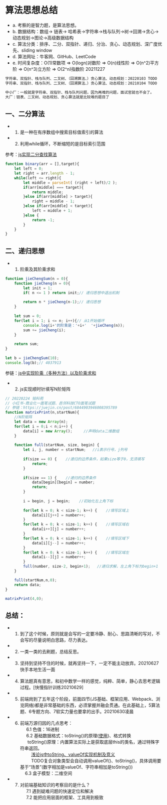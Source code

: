 # 算法思想总结
* a. 考察的是智力题，是算法思想。
* b. 数据结构：数组-> 链表-> 哈希表->字符串->栈与队列->树->回溯->贪心->动态规划->图论->高级数据结构
* c. 算法分类：排序、二分、双指针、递归、分治、贪心、动态规划、深广度优先、sliding window
* d. 算法网址：牛客网、GitHub、LeetCode
* e. 时间复杂度：O(1)常数项 => O(logn)对数阶 => O(n)线性阶 => O(n^2)平方阶 => O(n^3)立方阶 => O(2^n)指数阶 20211227

```js
字符串、双指针、栈与队列、二叉树、（回溯算法、）贪心算法、动态规划：20220103 TODO
字符串、双指针、栈与队列、二叉树、（回溯算法、）贪心算法、动态规划：20210104 TODO

中小厂：一般就是字符串、双指针、栈与队列问题，因为再难的问题，面试官就也不会了。
大厂：链表、二叉树、动态规划、贪心算法就是比较难的题目了
```

## 一、二分算法
* 1. 是一种在有序数组中搜索目标值索引的算法
* 2. 利用while循环，不断缩短的是目标索引范围

参考：[js实现二分查找算法](https://www.cnblogs.com/sqh17/p/9505887.html)

```js
function binary(arr = [],target){
    let left = 0;
    let right = arr.length - 1;
    while(left <= right){
        let middle = parseInt( (right + left)/2 );
        if(arr[middle] === target){
            return middle;
        }else if(arr[middle] > target){
            right = middle - 1;
        }else if(arr[middle] < target){
            left = middle + 1;
        }else {
            return -1;
        }
    }
}
```

## 二、递归思想
* 1. 阶乘及其阶乘求和
```js
function jieChengSum(n = 0){
    function jieCheng(n = 0){
        let init = 1;
        if( n <= 1 ) return init;// 递归思想中退出机制
 
        return n * jieCheng(n-1);// 递归思想
    }
 
    let sum = 0;
    for(let i = 1; i <= n; i++){// 从1开始循环
        console.log(i+'的阶乘是：'+i+'  '+jieCheng(n));
        sum += jieCheng(i);
    }
 
    return sum;
}
 
let b = jieChengSum(10);
console.log(b);// 4037913
```
参链：[js中实现阶乘（多种方法）以及阶乘求和](https://blog.csdn.net/weixin_44880730/article/details/108328099)

* 2. js实现顺时针填写N阶矩阵
```js
// 20220224 铭科苑
// 小红书-商业化一面笔试题、邑邻科技CTO面笔试题
// 参链：https://juejin.cn/post/6844903946008395789
function matrixPrint(n,startNum){
    //N阶矩阵
    let data = new Array(n);
    for(let i = 0;i < n;i++) {
        data[i] = new Array();     //声明data二维数组
    }
    
    function full(startNum, size, begin) {
        let i, j, number = startNum;   //i表示行号，j列号
        
        if(size == 0) {    //递归的边界条件，如果size等于0，无须填写
            return;
        }
        
        if(size == 1) {    //递归的边界条件
            data[begin][begin] = number;
            return;
        }
        
        i = begin, j = begin;    //初始化左上角下标
        
        for(let k = 0; k < size-1; k++) {    //填写区域上
            data[i][j++] = number++;
        }
        for(let k = 0; k < size-1; k++) {    //填写区域右
            data[i++][j] = number++;
        }
        for(let k = 0; k < size-1; k++) {    //填写区域下
            data[i][j--] = number++;
        }
        for(let k = 0; k < size-1; k++) {    //填写区域左
            data[i--][j] = number++;
        }
        full(number, size-2, begin+1);   //递归求解，左上角下标为begin+1
    }

    full(startNum,n,0);
    return data;
}

matrixPrint(4,0);
```

## 总结：  
* 1. 到了这个时候，原则就是会写的一定要冷静、耐心、思路清晰的写对，不会写的尽量说明白思路，尽力表达。    
* 2. 一类一类的去刷题，总结反思。  
* 3. 坚持到坚持不住的时候，就再坚持一下，一定不能主动放弃。20210627快手本地生活一面  
* 4. 算法题真有意思，和初中数学一样的感觉，纯粹、简单，静心去思考逻辑过程。[快慢指针训练20210629]  
* 5. 前端岗到了五年这个阶段，前面四节(JS基础、框架应用、Webpack、浏览网络)都是非常基础的东西，必须掌握并融会贯通。在此基础上，5算法题、6专题方向、7软实力量也要拿的出手。20210630凌晨  
* 6. 前端万源归因的几点思考：  
     6.1 色值：16进制  
     6.2 基础数据格式：toString()的原理([使用](https://blog.csdn.net/josavion/article/details/78843686))、格式转换  
         toString()原理：内置算法实际上是获取底层this的类名，通过特殊字符串返回。  
         [浅论js中toString、valueOf实现机制及意义](https://www.cnblogs.com/cqqfboy/p/14721224.html)  
         TODO复合对象类型会自动调用valueOf()、toString()，具体调用要基于“场景”(数字相加是valueOf、字符串相加是toString())  
     6.3 盒子模型：二维空间  
* 7. 对前端基础知识的考察目的是什么？  
     7.1 遇到疑难问题的快速定位和解决  
     7.2 能把应用层面的框架、工具用到极致